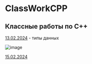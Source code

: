 # ClassWorkCPP
## Классные работы по C++
[13.02.2024](https://github.com/KirillFedotenko/ClassWorkCPP/blob/main/13.02.2024%2F13.02.2024.cpp) - типы данных





![image](https://github.com/KirillFedotenko/ClassWorkCPP/assets/159914000/4b3a1427-35c7-4ce1-bae2-d592fc6b9184)


[15.02.2024](https://github.com/KirillFedotenko/ClassWorkCPP/blob/main/15.02.2024/15.02.2024.cpp)

